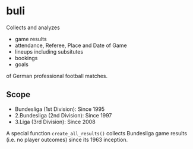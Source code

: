 # buli #
Collects and analyzes

- game results
- attendance, Referee, Place and Date of Game
- lineups including subsitutes
- bookings
- goals

of German professional football matches.

## Scope ##
- Bundesliga (1st Division): Since 1995
- 2.Bundesliga (2nd Division): Since 1997
- 3.Liga (3rd Division): Since 2008

A special function `create_all_results()` collects Bundesliga game results (i.e. no player outcomes) since its 1963 inception.




